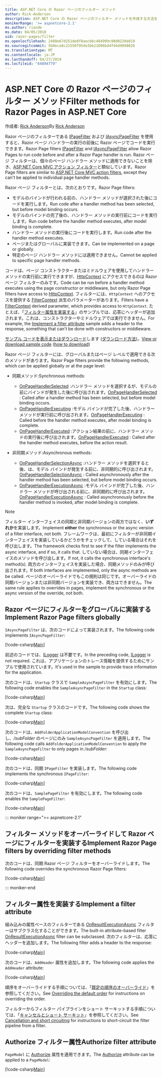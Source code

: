 ```yaml
---
title: ASP.NET Core の Razor ページのフィルター メソッド
author: Rick-Anderson
description: ASP.NET Core の Razor ページのフィルター メソッドを作成する方法を説明します。
monikerRange: '>= aspnetcore-2.1'
ms.author: riande
ms.date: 04/05/2018
uid: razor-pages/filter
ms.openlocfilehash: 2480e67d251de8f8aecb6c484999c90d0220dd19
ms.sourcegitcommit: 5b0eca8c21550f95de3bb21096bd4fd4d9098026
ms.translationtype: MT
ms.contentlocale: ja-JP
ms.lasthandoff: 04/27/2019
ms.locfileid: "64894779"
---
```

# <a name="filter-methods-for-razor-pages-in-aspnet-core"></a><span data-ttu-id="d4aac-103">ASP.NET Core の Razor ページのフィルター メソッド</span><span class="sxs-lookup"><span data-stu-id="d4aac-103">Filter methods for Razor Pages in ASP.NET Core</span></span>

<span data-ttu-id="d4aac-104">作成者: [Rick Anderson](https://twitter.com/RickAndMSFT)</span><span class="sxs-lookup"><span data-stu-id="d4aac-104">By [Rick Anderson](https://twitter.com/RickAndMSFT)</span></span>

<span data-ttu-id="d4aac-105">Razor ページのフィルターである [IPageFilter](/dotnet/api/microsoft.aspnetcore.mvc.filters.ipagefilter?view=aspnetcore-2.0) および [IAsyncPageFilter](/dotnet/api/microsoft.aspnetcore.mvc.filters.iasyncpagefilter?view=aspnetcore-2.0) を使用すると、Razor ページ ハンドラーの実行の前後に Razor ページでコードを実行できます。</span><span class="sxs-lookup"><span data-stu-id="d4aac-105">Razor Page filters [IPageFilter](/dotnet/api/microsoft.aspnetcore.mvc.filters.ipagefilter?view=aspnetcore-2.0) and [IAsyncPageFilter](/dotnet/api/microsoft.aspnetcore.mvc.filters.iasyncpagefilter?view=aspnetcore-2.0) allow Razor Pages to run code before and after a Razor Page handler is run.</span></span> <span data-ttu-id="d4aac-106">Razor ページ フィルターは、個々のページ ハンドラー メソッドに適用できないことを除き、[ASP.NET Core MVC アクション フィルター](xref:mvc/controllers/filters#action-filters)と類似しています。</span><span class="sxs-lookup"><span data-stu-id="d4aac-106">Razor Page filters are similar to [ASP.NET Core MVC action filters](xref:mvc/controllers/filters#action-filters), except they can't be applied to individual page handler methods.</span></span> 

<span data-ttu-id="d4aac-107">Razor ページ フィルターとは、次のとおりです。</span><span class="sxs-lookup"><span data-stu-id="d4aac-107">Razor Page filters:</span></span>

* <span data-ttu-id="d4aac-108">モデルのバインドが行われる前の、ハンドラー メソッドが選択された後にコードを実行します。</span><span class="sxs-lookup"><span data-stu-id="d4aac-108">Run code after a handler method has been selected, but before model binding occurs.</span></span>
* <span data-ttu-id="d4aac-109">モデルのバインドの完了後の、ハンドラー メソッドの実行前にコードを実行します。</span><span class="sxs-lookup"><span data-stu-id="d4aac-109">Run code before the handler method executes, after model binding is complete.</span></span>
* <span data-ttu-id="d4aac-110">ハンドラー メソッドの実行後にコードを実行します。</span><span class="sxs-lookup"><span data-stu-id="d4aac-110">Run code after the handler method executes.</span></span>
* <span data-ttu-id="d4aac-111">ページまたはグローバルに実装できます。</span><span class="sxs-lookup"><span data-stu-id="d4aac-111">Can be implemented on a page or globally.</span></span>
* <span data-ttu-id="d4aac-112">特定のページ ハンドラー メソッドには適用できません。</span><span class="sxs-lookup"><span data-stu-id="d4aac-112">Cannot be applied to specific page handler methods.</span></span>

<span data-ttu-id="d4aac-113">コードは、ページ コンストラクターまたはミドルウェアを使用してハンドラー メソッドの実行前に実行できますが、[HttpContext](/dotnet/api/microsoft.aspnetcore.mvc.razorpages.pagemodel.httpcontext?view=aspnetcore-2.0#Microsoft_AspNetCore_Mvc_RazorPages_PageModel_HttpContext) にアクセスできるのは Razor ページ フィルターのみです。</span><span class="sxs-lookup"><span data-stu-id="d4aac-113">Code can be run before a handler method executes using the page constructor or middleware, but only Razor Page filters have access to [HttpContext](/dotnet/api/microsoft.aspnetcore.mvc.razorpages.pagemodel.httpcontext?view=aspnetcore-2.0#Microsoft_AspNetCore_Mvc_RazorPages_PageModel_HttpContext).</span></span> <span data-ttu-id="d4aac-114">フィルターには、`HttpContext` へのアクセスを提供する [FilterContext](/dotnet/api/microsoft.aspnetcore.mvc.filters.filtercontext?view=aspnetcore-2.0) 派生のパラメーターがあります。</span><span class="sxs-lookup"><span data-stu-id="d4aac-114">Filters have a [FilterContext](/dotnet/api/microsoft.aspnetcore.mvc.filters.filtercontext?view=aspnetcore-2.0) derived parameter, which provides access to `HttpContext`.</span></span> <span data-ttu-id="d4aac-115">たとえば、「[フィルター属性を実装する](#ifa)」のサンプルでは、応答にヘッダーが追加されます。これは、コンストラクターやミドルウェアでは実行できません。</span><span class="sxs-lookup"><span data-stu-id="d4aac-115">For example, the [Implement a filter attribute](#ifa) sample adds a header to the response, something that can't be done with constructors or middleware.</span></span>

<span data-ttu-id="d4aac-116">[サンプル コードを表示またはダウンロード](https://github.com/aspnet/AspNetCore.Docs/tree/master/aspnetcore/razor-pages/filter/sample/PageFilter)します ([ダウンロード方法](xref:index#how-to-download-a-sample))。</span><span class="sxs-lookup"><span data-stu-id="d4aac-116">[View or download sample code](https://github.com/aspnet/AspNetCore.Docs/tree/master/aspnetcore/razor-pages/filter/sample/PageFilter) ([how to download](xref:index#how-to-download-a-sample))</span></span>

<span data-ttu-id="d4aac-117">Razor ページ フィルターには、グローバルまたはページ レベルで適用できる次のメソッドがあります。</span><span class="sxs-lookup"><span data-stu-id="d4aac-117">Razor Page filters provide the following methods, which can be applied globally or at the page level:</span></span>

* <span data-ttu-id="d4aac-118">同期メソッド:</span><span class="sxs-lookup"><span data-stu-id="d4aac-118">Synchronous methods:</span></span>

  * <span data-ttu-id="d4aac-119">[OnPageHandlerSelected](/dotnet/api/microsoft.aspnetcore.mvc.filters.ipagefilter.onpagehandlerselected?view=aspnetcore-2.0) :ハンドラー メソッドを選択するが、モデルの前にバインドが発生した後に呼び出されます。</span><span class="sxs-lookup"><span data-stu-id="d4aac-119">[OnPageHandlerSelected](/dotnet/api/microsoft.aspnetcore.mvc.filters.ipagefilter.onpagehandlerselected?view=aspnetcore-2.0) : Called after a handler method has been selected, but before model binding occurs.</span></span>
  * <span data-ttu-id="d4aac-120">[OnPageHandlerExecuting](/dotnet/api/microsoft.aspnetcore.mvc.filters.ipagefilter.onpagehandlerexecuting?view=aspnetcore-2.0) :モデル バインドが完了した後、ハンドラー メソッドが実行前に呼び出されます。</span><span class="sxs-lookup"><span data-stu-id="d4aac-120">[OnPageHandlerExecuting](/dotnet/api/microsoft.aspnetcore.mvc.filters.ipagefilter.onpagehandlerexecuting?view=aspnetcore-2.0) : Called before the handler method executes, after model binding is complete.</span></span>
  * <span data-ttu-id="d4aac-121">[OnPageHandlerExecuted](/dotnet/api/microsoft.aspnetcore.mvc.filters.ipagefilter.onpagehandlerexecuted?view=aspnetcore-2.0) :アクション結果の前に、ハンドラー メソッドの実行後に呼び出されます。</span><span class="sxs-lookup"><span data-stu-id="d4aac-121">[OnPageHandlerExecuted](/dotnet/api/microsoft.aspnetcore.mvc.filters.ipagefilter.onpagehandlerexecuted?view=aspnetcore-2.0) : Called after the handler method executes, before the action result.</span></span>

* <span data-ttu-id="d4aac-122">非同期メソッド:</span><span class="sxs-lookup"><span data-stu-id="d4aac-122">Asynchronous methods:</span></span>

  * <span data-ttu-id="d4aac-123">[OnPageHandlerSelectionAsync](/dotnet/api/microsoft.aspnetcore.mvc.filters.iasyncpagefilter.onpagehandlerselectionasync?view=aspnetcore-2.0) :ハンドラー メソッドを選択すると後、は、モデル バインドが発生する前に、非同期的に呼び出されます。</span><span class="sxs-lookup"><span data-stu-id="d4aac-123">[OnPageHandlerSelectionAsync](/dotnet/api/microsoft.aspnetcore.mvc.filters.iasyncpagefilter.onpagehandlerselectionasync?view=aspnetcore-2.0) : Called asynchronously after the handler method has been selected, but before model binding occurs.</span></span>
  * <span data-ttu-id="d4aac-124">[OnPageHandlerExecutionAsync](/dotnet/api/microsoft.aspnetcore.mvc.filters.iasyncpagefilter.onpagehandlerexecutionasync?view=aspnetcore-2.0) :モデル バインドが完了した後、ハンドラー メソッドが呼び出される前に、非同期的に呼び出されます。</span><span class="sxs-lookup"><span data-stu-id="d4aac-124">[OnPageHandlerExecutionAsync](/dotnet/api/microsoft.aspnetcore.mvc.filters.iasyncpagefilter.onpagehandlerexecutionasync?view=aspnetcore-2.0) : Called asynchronously before the handler method is invoked, after model binding is complete.</span></span>

> [!NOTE]
> <span data-ttu-id="d4aac-125">フィルター インターフェイスの同期と非同期バージョンの両方ではなく、**いずれか**を実装します。</span><span class="sxs-lookup"><span data-stu-id="d4aac-125">Implement **either** the synchronous or the async version of a filter interface, not both.</span></span> <span data-ttu-id="d4aac-126">フレームワークは、最初にフィルターが非同期インターフェイスを実装しているかどうかをチェックして、している場合はそれを呼び出します。</span><span class="sxs-lookup"><span data-stu-id="d4aac-126">The framework checks first to see if the filter implements the async interface, and if so, it calls that.</span></span> <span data-ttu-id="d4aac-127">していない場合は、同期インターフェイスのメソッドを呼び出します。</span><span class="sxs-lookup"><span data-stu-id="d4aac-127">If not, it calls the synchronous interface's method(s).</span></span> <span data-ttu-id="d4aac-128">両方のインターフェイスを実装した場合、同期メソッドのみが呼び出されます。</span><span class="sxs-lookup"><span data-stu-id="d4aac-128">If both interfaces are implemented, only the async methods are be called.</span></span> <span data-ttu-id="d4aac-129">ページのオーバーライドでもこの規則は同じです。オーバーライドの同期バージョンまたは非同期バージョンを実装でき、両方はできません。</span><span class="sxs-lookup"><span data-stu-id="d4aac-129">The same rule applies to overrides in pages, implement the synchronous or the async version of the override, not both.</span></span>

## <a name="implement-razor-page-filters-globally"></a><span data-ttu-id="d4aac-130">Razor ページにフィルターをグローバルに実装する</span><span class="sxs-lookup"><span data-stu-id="d4aac-130">Implement Razor Page filters globally</span></span>

<span data-ttu-id="d4aac-131">`IAsyncPageFilter` は、次のコードによって実装されます。</span><span class="sxs-lookup"><span data-stu-id="d4aac-131">The following code implements `IAsyncPageFilter`:</span></span>

[!code-csharp[Main](filter/sample/PageFilter/Filters/SampleAsyncPageFilter.cs?name=snippet1)]

<span data-ttu-id="d4aac-132">前述のコードでは、[ILogger](/dotnet/api/microsoft.extensions.logging.ilogger?view=aspnetcore-2.0) は不要です。</span><span class="sxs-lookup"><span data-stu-id="d4aac-132">In the preceding code, [ILogger](/dotnet/api/microsoft.extensions.logging.ilogger?view=aspnetcore-2.0) is not required.</span></span> <span data-ttu-id="d4aac-133">これは、アプリケーションのトレース情報を提供するためにサンプルで使用されています。</span><span class="sxs-lookup"><span data-stu-id="d4aac-133">It's used in the sample to provide trace information for the application.</span></span>

<span data-ttu-id="d4aac-134">次のコードは、`Startup` クラスで `SampleAsyncPageFilter` を有効にします。</span><span class="sxs-lookup"><span data-stu-id="d4aac-134">The following code enables the `SampleAsyncPageFilter` in the `Startup` class:</span></span>

[!code-csharp[Main](filter/sample/PageFilter/Startup.cs?name=snippet2&highlight=11)]

<span data-ttu-id="d4aac-135">次は、完全な `Startup` クラスのコードです。</span><span class="sxs-lookup"><span data-stu-id="d4aac-135">The following code shows the complete `Startup` class:</span></span>

[!code-csharp[Main](filter/sample/PageFilter/Startup.cs?name=snippet1)]

<span data-ttu-id="d4aac-136">次のコードは、`AddFolderApplicationModelConvention` を呼び出し、*/subFolder* のページにのみ `SampleAsyncPageFilter` を適用します。</span><span class="sxs-lookup"><span data-stu-id="d4aac-136">The following code calls `AddFolderApplicationModelConvention` to apply the `SampleAsyncPageFilter` to only pages in */subFolder*:</span></span>

[!code-csharp[Main](filter/sample/PageFilter/Startup2.cs?name=snippet2)]

<span data-ttu-id="d4aac-137">次のコードは、同期 `IPageFilter` を実装します。</span><span class="sxs-lookup"><span data-stu-id="d4aac-137">The following code implements the synchronous `IPageFilter`:</span></span>

[!code-csharp[Main](filter/sample/PageFilter/Filters/SamplePageFilter.cs?name=snippet1)]

<span data-ttu-id="d4aac-138">次のコードは、`SamplePageFilter` を有効にします。</span><span class="sxs-lookup"><span data-stu-id="d4aac-138">The following code enables the `SamplePageFilter`:</span></span>

[!code-csharp[Main](filter/sample/PageFilter/StartupSync.cs?name=snippet2&highlight=11)]

::: moniker range=">= aspnetcore-2.1"

## <a name="implement-razor-page-filters-by-overriding-filter-methods"></a><span data-ttu-id="d4aac-139">フィルター メソッドをオーバーライドして Razor ページにフィルターを実装する</span><span class="sxs-lookup"><span data-stu-id="d4aac-139">Implement Razor Page filters by overriding filter methods</span></span>

<span data-ttu-id="d4aac-140">次のコードは、同期 Razor ページ フィルターをオーバーライドします。</span><span class="sxs-lookup"><span data-stu-id="d4aac-140">The following code overrides the synchronous Razor Page filters:</span></span>

[!code-csharp[Main](filter/sample/PageFilter/Pages/Index.cshtml.cs)]

::: moniker-end

<a name="ifa"></a>

## <a name="implement-a-filter-attribute"></a><span data-ttu-id="d4aac-141">フィルター属性を実装する</span><span class="sxs-lookup"><span data-stu-id="d4aac-141">Implement a filter attribute</span></span>

<span data-ttu-id="d4aac-142">組み込みの属性ベースのフィルターである [OnResultExecutionAsync](/dotnet/api/microsoft.aspnetcore.mvc.filters.iasyncresultfilter.onresultexecutionasync?view=aspnetcore-2.0#Microsoft_AspNetCore_Mvc_Filters_IAsyncResultFilter_OnResultExecutionAsync_Microsoft_AspNetCore_Mvc_Filters_ResultExecutingContext_Microsoft_AspNetCore_Mvc_Filters_ResultExecutionDelegate_) フィルターはサブクラス化することができます。</span><span class="sxs-lookup"><span data-stu-id="d4aac-142">The built-in attribute-based filter [OnResultExecutionAsync](/dotnet/api/microsoft.aspnetcore.mvc.filters.iasyncresultfilter.onresultexecutionasync?view=aspnetcore-2.0#Microsoft_AspNetCore_Mvc_Filters_IAsyncResultFilter_OnResultExecutionAsync_Microsoft_AspNetCore_Mvc_Filters_ResultExecutingContext_Microsoft_AspNetCore_Mvc_Filters_ResultExecutionDelegate_) filter can be subclassed.</span></span> <span data-ttu-id="d4aac-143">次のフィルターは、応答にヘッダーを追加します。</span><span class="sxs-lookup"><span data-stu-id="d4aac-143">The following filter adds a header to the response:</span></span>

[!code-csharp[Main](filter/sample/PageFilter/Filters/AddHeaderAttribute.cs)]

<span data-ttu-id="d4aac-144">次のコードは、`AddHeader` 属性を追加します。</span><span class="sxs-lookup"><span data-stu-id="d4aac-144">The following code applies the `AddHeader` attribute:</span></span>

[!code-csharp[Main](filter/sample/PageFilter/Pages/Contact.cshtml.cs?name=snippet1)]

<span data-ttu-id="d4aac-145">順序をオーバーライドする手順については、「[既定の順序のオーバーライド](xref:mvc/controllers/filters#overriding-the-default-order)」を参照してください。</span><span class="sxs-lookup"><span data-stu-id="d4aac-145">See [Overriding the default order](xref:mvc/controllers/filters#overriding-the-default-order) for instructions on overriding the order.</span></span>

<span data-ttu-id="d4aac-146">フィルターからフィルター パイプラインをショート サーキットする手順については、「[キャンセルとショート サーキット](xref:mvc/controllers/filters#cancellation-and-short-circuiting)」を参照してください。</span><span class="sxs-lookup"><span data-stu-id="d4aac-146">See [Cancellation and short circuiting](xref:mvc/controllers/filters#cancellation-and-short-circuiting) for instructions to short-circuit the filter pipeline from a filter.</span></span> 

<a name="auth"></a>

## <a name="authorize-filter-attribute"></a><span data-ttu-id="d4aac-147">Authorize フィルター属性</span><span class="sxs-lookup"><span data-stu-id="d4aac-147">Authorize filter attribute</span></span>

<span data-ttu-id="d4aac-148">`PageModel` に [Authorize](/dotnet/api/microsoft.aspnetcore.authorization.authorizeattribute?view=aspnetcore-2.0) 属性を適用できます。</span><span class="sxs-lookup"><span data-stu-id="d4aac-148">The [Authorize](/dotnet/api/microsoft.aspnetcore.authorization.authorizeattribute?view=aspnetcore-2.0) attribute can be applied to a `PageModel`:</span></span>

[!code-csharp[Main](filter/sample/PageFilter/Pages/ModelWithAuthFilter.cshtml.cs?highlight=7)]
